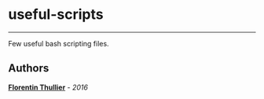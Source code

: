 # useful-scripts
---

Few useful bash scripting files.

Authors
-------
**[Florentin Thullier](https://github.com/florentinth)** - _2016_